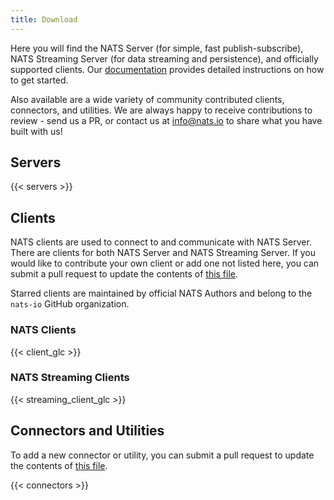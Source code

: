 ```yaml
---
title: Download
---
```


Here you will find the NATS Server (for simple, fast publish-subscribe), NATS Streaming Server (for data streaming and persistence), and officially supported clients. Our [documentation](https://docs.nats.io) provides detailed instructions on how to get started.

Also available are a wide variety of community contributed clients, connectors, and utilities. We are always happy to receive contributions to review - send us a PR, or contact us at [info@nats.io](mailto:info@nats.io) to share what you have built with us!

## Servers

{{< servers >}}

## Clients
NATS clients are used to connect to and communicate with NATS Server. There are clients for both NATS Server and NATS Streaming Server. If you would like to contribute your own client or add one not listed here,  you can submit a pull request to update the contents of [this file](https://github.com/nats-io/nats-site/blob/master/data/language.toml).

Starred <span><i class="fas fa-star fa-xs fa-star-blue"></i></span> clients are maintained by official NATS Authors and belong to the `nats-io` GitHub organization.

### NATS Clients
{{< client_glc >}}

### NATS Streaming Clients
{{< streaming_client_glc >}}

## Connectors and Utilities

To add a new connector or utility, you can submit a pull request to update the contents of [this file](https://github.com/nats-io/nats-site/blob/master/data/addons.toml).

{{< connectors >}}

